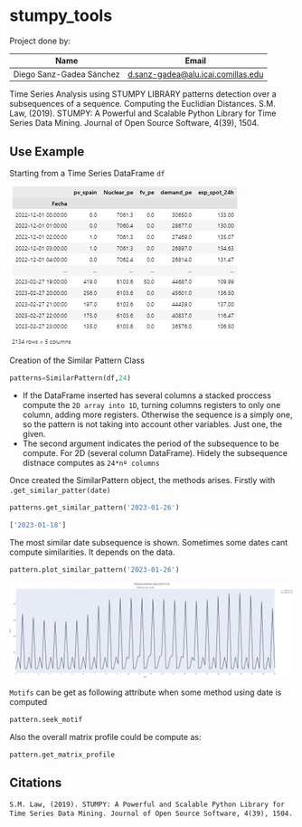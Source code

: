 # stumpy_tools

Project done by: 

|Name                         | Email                              |
|---------------------------- |------------------------------------|
|Diego Sanz-Gadea Sánchez     | d.sanz-gadea@alu.icai.comillas.edu |

Time Series Analysis using STUMPY LIBRARY patterns detection over a subsequences of a sequence. Computing the Euclidian Distances.
    S.M. Law, (2019). STUMPY: A Powerful and Scalable Python Library for Time Series Data Mining. Journal of Open Source Software, 4(39), 1504.
    

## Use Example
Starting from a Time Series DataFrame `df`

![TimeSeriesDataFrame](imgs/df.JPG)

Creation of the Similar Pattern Class

```python
patterns=SimilarPattern(df,24)
```

- If the DataFrame inserted has several columns a stacked proccess compute the `2D array into 1D`, turning columns registers to only one column, adding more registers. Otherwise the sequence is a simply one, so the pattern is not taking into account other variables. Just one, the given. 
- The second argument indicates the period of the subsequence to be compute. For 2D (several column DataFrame). Hidely the subsequence distnace computes as `24*nº columns`

Once created the SimilarPattern object, the methods arises. Firstly with `.get_similar_patter(date)`

```python 
patterns.get_similar_pattern('2023-01-26')
```

```python
['2023-01-18']
```


The most similar date subsequence is shown. Sometimes some dates cant compute similarities. It depends on the data. 

```python
pattern.plot_similar_pattern('2023-01-26')
```

![PlotMostSimilarSubsequence](imgs/plot.JPG)

`Motifs` can be get as following attribute when some method using date is computed

```python
pattern.seek_motif
```


Also the overall matrix profile could be compute as:

```python 
pattern.get_matrix_profile
```


## Citations

    S.M. Law, (2019). STUMPY: A Powerful and Scalable Python Library for Time Series Data Mining. Journal of Open Source Software, 4(39), 1504.







